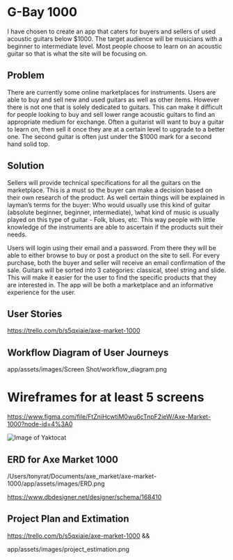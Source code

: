 

# G-Bay 1000


I have chosen to create an app that caters for buyers and sellers of used acoustic guitars below $1000. The target audience will be musicians with a beginner to intermediate level. Most people choose to learn on an acoustic guitar so that is what the site will be focusing on.

## Problem

There are currently some online marketplaces for instruments. Users are able to buy and sell new and used guitars as well as other items. However there is not one that is solely dedicated to guitars. This can make it difficult for people looking to buy and sell lower range acoustic guitars to find an appropriate medium for exchange. Often a guitarist will want to buy a guitar to learn on, then sell it once they are at a certain level to upgrade to a better one. The second guitar is often just under the $1000 mark for a second hand solid top.

## Solution

Sellers will provide technical specifications for all the guitars on the marketplace. This is a must so the buyer can make a decision based on their own research of the product. As well certain things will be explained in layman’s terms for the buyer: Who would usually use this kind of guitar  (absolute beginner, beginner, intermediate), \what kind of music is usually played on this type of guitar - Folk, blues, etc. This way people with little knowledge of the instruments are able to ascertain if the products suit their needs. 

Users will login using their email and a password. From there they will be able to either browse to buy or post a product on the site to sell. For every purchase, both the buyer and seller will receive an email confirmation of the sale. Guitars will be sorted into 3 categories: classical, steel string and slide. This will make it easier for the user to find the specific products that they are interested in. The app will be both a marketplace and an informative experience for the user. 


## User Stories

https://trello.com/b/s5qxiaie/axe-market-1000

## Workflow Diagram of User Journeys

app/assets/images/Screen Shot/workflow_diagram.png

# Wireframes for at least 5 screens

https://www.figma.com/file/FtZniHcwtiM0wu6cTnpF2ieW/Axe-Market-1000?node-id=4%3A0

![Image of Yaktocat](https://octodex.github.com/images/yaktocat.png)

## ERD for Axe Market 1000

/Users/tonyrat/Documents/axe_market/axe-market-1000/app/assets/images/ERD.png

https://www.dbdesigner.net/designer/schema/168410

## Project Plan and Extimation

https://trello.com/b/s5qxiaie/axe-market-1000 &&

app/assets/images/project_estimation.png

